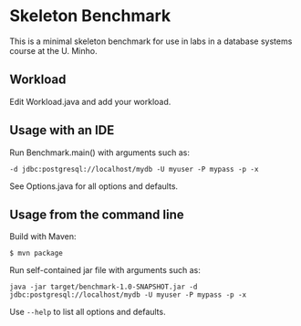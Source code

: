 # Skeleton Benchmark

This is a minimal skeleton benchmark for use in labs in
a database systems course at the U. Minho.

## Workload

Edit Workload.java and add your workload.

## Usage with an IDE

Run Benchmark.main() with arguments such as:

    -d jdbc:postgresql://localhost/mydb -U myuser -P mypass -p -x
    
See Options.java for all options and defaults.

## Usage from the command line

Build with Maven:
    
    $ mvn package
    
Run self-contained jar file with arguments such as:

    java -jar target/benchmark-1.0-SNAPSHOT.jar -d jdbc:postgresql://localhost/mydb -U myuser -P mypass -p -x
 
Use `--help` to list all options and defaults.
